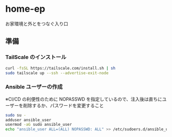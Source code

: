 # home-ep

お家環境と外とをつなぐ入り口

## 準備

### TailScale のインストール

```sh
curl -fsSL https://tailscale.com/install.sh | sh
sudo tailscale up --ssh --advertise-exit-node
```

### Ansible ユーザーの作成

※CI/CD の利便性のために NOPASSWD を指定しているので、注入後は直ちにユーザーを削除するか、パスワードを変更すること

```sh
sudo su -
adduser ansible_user
usermod -aG sudo ansible_user
echo "ansible_user ALL=(ALL) NOPASSWD: ALL" >> /etc/sudoers.d/ansible_user
```
